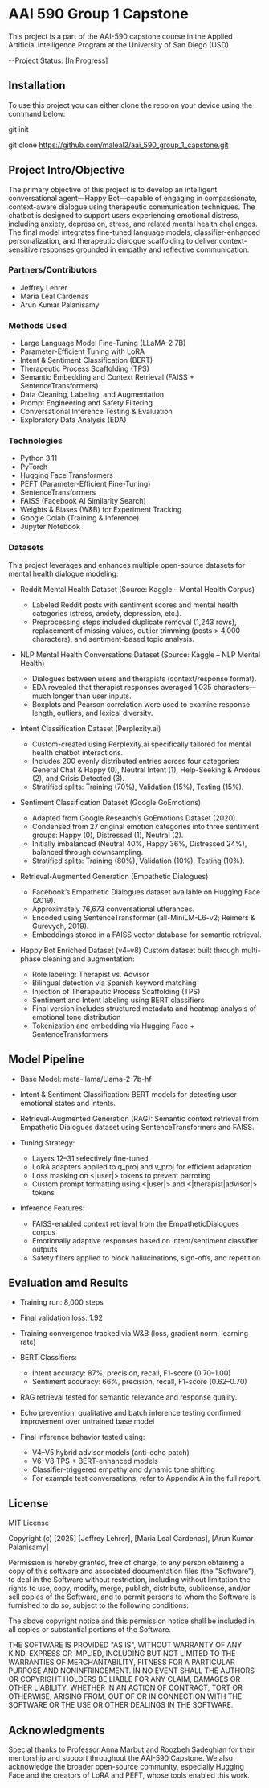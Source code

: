 # AAI 590 Group 1 Capstone

This project is a part of the AAI-590  capstone course in the Applied Artificial Intelligence Program at the University of San Diego (USD).

--Project Status: [In Progress]

## Installation

To use this project you can either clone the repo on your device using the command below:

git init

git clone https://github.com/maleal2/aai_590_group_1_capstone.git

## Project Intro/Objective

The primary objective of this project is to develop an intelligent conversational agent—Happy Bot—capable of engaging in compassionate, context-aware dialogue using therapeutic communication techniques. The chatbot is designed to support users experiencing emotional distress, including anxiety, depression, stress, and related mental health challenges. The final model integrates fine-tuned language models, classifier-enhanced personalization, and therapeutic dialogue scaffolding to deliver context-sensitive responses grounded in empathy and reflective communication.

### Partners/Contributors

* Jeffrey Lehrer
* Maria Leal Cardenas
* Arun Kumar Palanisamy

### Methods Used

* Large Language Model Fine-Tuning (LLaMA-2 7B)
* Parameter-Efficient Tuning with LoRA
* Intent & Sentiment Classification (BERT)
* Therapeutic Process Scaffolding (TPS)
* Semantic Embedding and Context Retrieval (FAISS + SentenceTransformers)
* Data Cleaning, Labeling, and Augmentation
* Prompt Engineering and Safety Filtering
* Conversational Inference Testing & Evaluation
* Exploratory Data Analysis (EDA)

### Technologies

* Python 3.11
* PyTorch
* Hugging Face Transformers
* PEFT (Parameter-Efficient Fine-Tuning)
* SentenceTransformers
* FAISS (Facebook AI Similarity Search)
* Weights & Biases (W&B) for Experiment Tracking
* Google Colab (Training & Inference)
* Jupyter Notebook


### Datasets

This project leverages and enhances multiple open-source datasets for mental health dialogue modeling:

* Reddit Mental Health Dataset
(Source: Kaggle – Mental Health Corpus)
  * Labeled Reddit posts with sentiment scores and mental health categories (stress, anxiety, depression, etc.).
  * Preprocessing steps included duplicate removal (1,243 rows), replacement of missing values, outlier trimming (posts > 4,000 characters), and sentiment-based topic analysis.

* NLP Mental Health Conversations Dataset
(Source: Kaggle – NLP Mental Health)
  * Dialogues between users and therapists (context/response format).
  * EDA revealed that therapist responses averaged 1,035 characters—much longer than user inputs.
  * Boxplots and Pearson correlation were used to examine response length, outliers, and lexical diversity.

* Intent Classification Dataset (Perplexity.ai)
  * Custom-created using Perplexity.ai specifically tailored for mental health chatbot interactions.
  * Includes 200 evenly distributed entries across four categories: General Chat & Happy (0), Neutral Intent (1), Help-Seeking & Anxious (2), and Crisis Detected (3).
  * Stratified splits: Training (70%), Validation (15%), Testing (15%).

* Sentiment Classification Dataset (Google GoEmotions)
  * Adapted from Google Research’s GoEmotions Dataset (2020).
  * Condensed from 27 original emotion categories into three sentiment groups: Happy (0), Distressed (1), Neutral (2).
  * Initially imbalanced (Neutral 40%, Happy 36%, Distressed 24%), balanced through downsampling.
  * Stratified splits: Training (80%), Validation (10%), Testing (10%).

* Retrieval-Augmented Generation (Empathetic Dialogues)
  * Facebook’s Empathetic Dialogues dataset available on Hugging Face (2019).
  * Approximately 76,673 conversational utterances.
  * Encoded using SentenceTransformer (all-MiniLM-L6-v2; Reimers & Gurevych, 2019).
  * Embeddings stored in a FAISS vector database for semantic retrieval.

* Happy Bot Enriched Dataset (v4–v8)
Custom dataset built through multi-phase cleaning and augmentation:
  * Role labeling: Therapist vs. Advisor
  * Bilingual detection via Spanish keyword matching
  * Injection of Therapeutic Process Scaffolding (TPS)
  * Sentiment and Intent labeling using BERT classifiers
  * Final version includes structured metadata and heatmap analysis of emotional tone distribution
  * Tokenization and embedding via Hugging Face + SentenceTransformers

## Model Pipeline

* Base Model: meta-llama/Llama-2-7b-hf
* Intent & Sentiment Classification: BERT models for detecting user emotional states and intents.
* Retrieval-Augmented Generation (RAG): Semantic context retrieval from Empathetic Dialogues dataset using SentenceTransformers and FAISS.
  
* Tuning Strategy:
  * Layers 12–31 selectively fine-tuned
  * LoRA adapters applied to q_proj and v_proj for efficient adaptation
  * Loss masking on <|user|> tokens to prevent parroting
  * Custom prompt formatting using <|user|> and <|therapist|advisor|> tokens

* Inference Features:
  * FAISS-enabled context retrieval from the EmpatheticDialogues corpus
  * Emotionally adaptive responses based on intent/sentiment classifier outputs
  * Safety filters applied to block hallucinations, sign-offs, and repetition

## Evaluation amd Results

* Training run: 8,000 steps
* Final validation loss: 1.92
* Training convergence tracked via W&B (loss, gradient norm, learning rate)
* BERT Classifiers:
   * Intent accuracy: 87%, precision, recall, F1-score (0.70–1.00)
   * Sentiment accuracy: 66%, precision, recall, F1-score (0.62–0.70)
* RAG retrieval tested for semantic relevance and response quality.
* Echo prevention: qualitative and batch inference testing confirmed improvement over untrained base model

* Final inference behavior tested using:
  * V4–V5 hybrid advisor models (anti-echo patch)
  * V6–V8 TPS + BERT-enhanced models
  * Classifier-triggered empathy and dynamic tone shifting
  * For example test conversations, refer to Appendix A in the full report.

## License

MIT License

Copyright (c) [2025] [Jeffrey Lehrer], [Maria Leal Cardenas], [Arun Kumar Palanisamy]

Permission is hereby granted, free of charge, to any person obtaining a copy
of this software and associated documentation files (the "Software"), to deal
in the Software without restriction, including without limitation the rights
to use, copy, modify, merge, publish, distribute, sublicense, and/or sell
copies of the Software, and to permit persons to whom the Software is
furnished to do so, subject to the following conditions:

The above copyright notice and this permission notice shall be included in all
copies or substantial portions of the Software.

THE SOFTWARE IS PROVIDED "AS IS", WITHOUT WARRANTY OF ANY KIND, EXPRESS OR
IMPLIED, INCLUDING BUT NOT LIMITED TO THE WARRANTIES OF MERCHANTABILITY,
FITNESS FOR A PARTICULAR PURPOSE AND NONINFRINGEMENT. IN NO EVENT SHALL THE
AUTHORS OR COPYRIGHT HOLDERS BE LIABLE FOR ANY CLAIM, DAMAGES OR OTHER
LIABILITY, WHETHER IN AN ACTION OF CONTRACT, TORT OR OTHERWISE, ARISING FROM,
OUT OF OR IN CONNECTION WITH THE SOFTWARE OR THE USE OR OTHER DEALINGS IN THE
SOFTWARE.

## Acknowledgments

Special thanks to Professor Anna Marbut and Roozbeh Sadeghian for their mentorship and support throughout the AAI-590 Capstone. We also acknowledge the broader open-source community, especially Hugging Face and the creators of LoRA and PEFT, whose tools enabled this work.
